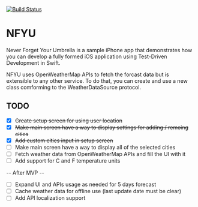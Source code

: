 [![Build Status](https://travis-ci.org/gtranchedone/NFYU.svg)](https://travis-ci.org/gtranchedone/NFYU)

# NFYU

Never Forget Your Umbrella is a sample iPhone app that demonstrates
 how you can develop a fully formed iOS application using Test-Driven
 Development in Swift.

NFYU uses OpenWeatherMap APIs to fetch the forcast data but is
 extensible to any other service. To do that, you can create and use
 a new class comforming to the WeatherDataSource protocol.

## TODO

- [x] ~~Create setup screen for using user location~~
- [x] ~~Make main screen have a way to display settings
 for adding / remoing cities~~
- [x] ~~Add custom cities input in setup screen~~
- [ ] Make main screen have a way to display all of the selected cities
- [ ] Fetch weather data from OpenWeatherMap APIs and fill the UI with it
- [ ] Add support for C and F temperature units

-- After MVP --

- [ ] Expand UI and APIs usage as needed for 5 days forecast
- [ ] Cache weather data for offline use (last update date must be clear)
- [ ] Add API localization support
